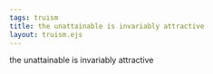 ```yaml
---
tags: truism
title: the unattainable is invariably attractive
layout: truism.ejs
---
```


the unattainable is invariably attractive